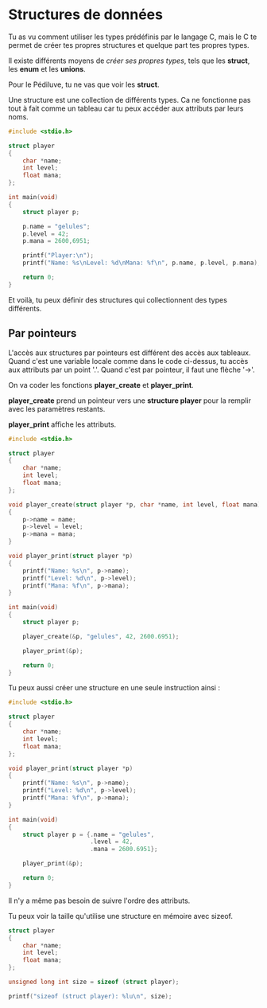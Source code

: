 # Structures de données

Tu as vu comment utiliser les types prédéfinis par le langage C, mais le C te
permet de créer tes propres structures et quelque part tes propres types.

Il existe différents moyens de *créer ses propres types*, tels que les
**struct**, les **enum** et les **unions**.

Pour le Pédiluve, tu ne vas que voir les **struct**.

Une structure est une collection de différents types. Ca ne fonctionne pas tout
à fait comme un tableau car tu peux accéder aux attributs par leurs noms.

```c
#include <stdio.h>

struct player
{
    char *name;
    int level;
    float mana;
};

int main(void)
{
    struct player p;

    p.name = "gelules";
    p.level = 42;
    p.mana = 2600,6951;

    printf("Player:\n");
    printf("Name: %s\nLevel: %d\nMana: %f\n", p.name, p.level, p.mana);

    return 0;
}
```

Et voilà, tu peux définir des structures qui collectionnent des types
différents.

## Par pointeurs

L'accès aux structures par pointeurs est différent des accès aux tableaux. Quand
c'est une variable locale comme dans le code ci-dessus, tu accès aux attributs
par un point '.'. Quand c'est par pointeur, il faut une flèche '->'.

On va coder les fonctions **player_create** et **player_print**.

**player_create** prend un pointeur vers une **structure player** pour la
remplir avec les paramètres restants.

**player_print** affiche les attributs.

```c
#include <stdio.h>

struct player
{
    char *name;
    int level;
    float mana;
};

void player_create(struct player *p, char *name, int level, float mana)
{
    p->name = name;
    p->level = level;
    p->mana = mana;
}

void player_print(struct player *p)
{
    printf("Name: %s\n", p->name);
    printf("Level: %d\n", p->level);
    printf("Mana: %f\n", p->mana);
}

int main(void)
{
    struct player p;

    player_create(&p, "gelules", 42, 2600.6951);

    player_print(&p);

    return 0;
}
```

Tu peux aussi créer une structure en une seule instruction ainsi :

```c
#include <stdio.h>

struct player
{
    char *name;
    int level;
    float mana;
};

void player_print(struct player *p)
{
    printf("Name: %s\n", p->name);
    printf("Level: %d\n", p->level);
    printf("Mana: %f\n", p->mana);
}

int main(void)
{
    struct player p = {.name = "gelules",
                       .level = 42,
                       .mana = 2600.6951};

    player_print(&p);

    return 0;
}
```

Il n'y a même pas besoin de suivre l'ordre des attributs.

Tu peux voir la taille qu'utilise une structure en mémoire avec sizeof.

```c
struct player
{
    char *name;
    int level;
    float mana;
};

unsigned long int size = sizeof (struct player);

printf("sizeof (struct player): %lu\n", size);
```
